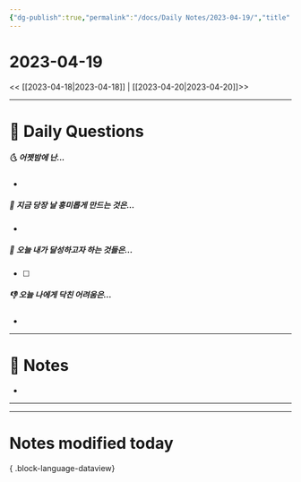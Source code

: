 ```yaml
---
{"dg-publish":true,"permalink":"/docs/Daily Notes/2023-04-19/","title":"2023-04-19","tags":[" DailyNote "]}
---
```



# 2023-04-19

<< [[2023-04-18\|2023-04-18]] | [[2023-04-20\|2023-04-20]]>>

---

# 📅 Daily Questions

##### 🌜 어젯밤에 난...

- 

##### 🙌 지금 당장 날 흥미롭게 만드는 것은...

- 

##### 🚀 오늘 내가 달성하고자 하는 것들은...

- [ ] 

##### 👎 오늘 나에게 닥친 어려움은...

- 

---

# 📝 Notes

- 

___



---

# Notes modified today


{ .block-language-dataview}
